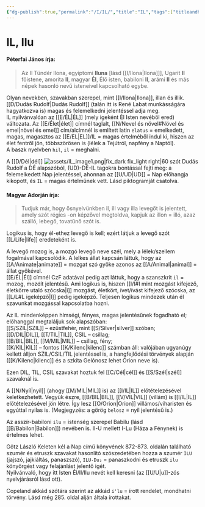 ```yaml
---
{"dg-publish":true,"permalink":"/I/IL/","title":"IL","tags":["titleandheadingonedontmatch"],"created":"2025-09-18T15:19","updated":"2025-09-21T17:30"}
---
```



# IL, Ilu

#### Péterfai János írja:

> Az Il Tündér Ilona, egyiptomi **Iluna** \[lásd [[I/Ilona\|Ilona]]\], Ugarit **Il** főistene, amorita **Il**, magyar **Él**, Élő isten, babiloni **Il**, arámi **Il** és más népek hasonló nevű isteneivel kapcsolható egybe.  

Olyan nevekben, szavakban szerepel, mint [[I/Ilona\|Ilona]], illan és illik. [[D/Dudás Rudolf\|Dudás Rudolf]] (talán itt is René Labat munkásságára hagyatkozva is) magas és felemelkedni jelentéssel adja meg.  
IL nyilvánvalóan az [[E/ÉL\|ÉL]] (mely igeként Él Isten nevéből ered) változata. Az [[E/Élet\|élet]] címnél taglalt, [[N/Nevel és növel#Növel és emel\|növel és emel]] cím/alcímnél is említett latin `elatus` = emelkedett, magas, magasztos az [[E/EL\|EL]]/IL = magas értelméből indul ki, hiszen az élet fentről jön, többszörösen is (lélek a Tejútról, napfény a Naptól).  
A baszk nyelvben `hil`, `il` = meghalni.  

A [[D/Dél\|dél]] ![assets/IL_image1.png|fix_dark fix_light right|60](/img/user/I/assets/IL_image1.png)  szót Dudás Rudolf a DÉ alapszóból, (UD)-DÉ-IL tagokra bontással fejti meg: a felemelkedett Nap jelentéssel, ahonnan az [[U/UD\|UD]] = Nap előhangja kikopott, és `IL` = magas értelműnek vett. Lásd piktogramját csatolva.  

#### Magyar Adorján írja:

> Tudjuk már, hogy ősnyelvünkben il, ill vagy illa levegőt is jelentett, amely szót régies -on képzővel megtoldva, kapjuk az illon = illó, azaz szálló, lebegő, tovatűnő szót is.  

Logikus is, hogy él-ethez levegő is kell; ezért látjuk a levegő szót [[L/Life\|life]] eredeteként is.  

A levegő mozog is, a mozgó levegő neve szél, mely a lélek/szellem fogalmával kapcsolódik. A lelkes állat kapcsán láttuk, hogy az [[A/Animate\|animate]] = mozgat szó gyöke azonos az [[A/Animal\|animal]] = állat gyökével.  
[[E/ÉL\|Él]] címnél CzF adatával pedig azt láttuk, hogy a szanszkrit `il` = mozog, mozdít jelentésű. Ami logikus is, hiszen [[I/I#I mint mozgást kifejező, életkörre utaló szócska\|i]] mozgást, életkört, ívet/ívást kifejező szócska, az [[L/L#L igeképző\|l]] pedig igeképző. Teljesen logikus mindezek után él szavunkat mozgással kapcsolatba hozni.  

Az IL mindenképpen hímségi, fényes, magas jelentésűnek fogadható el; előhanggal megtaláljuk sok alapszóban:  
[[S/SZIL\|SZIL]] – ezüstfehér, mint [[S/Silver\|silver]] szóban;  
[[D/DIL\|DIL]], [[T/TIL\|TIL]], CSIL – csillag;  
[[B/BIL\|BIL]], [[M/MIL\|MIL]] – csillag, fény;  
[[K/KIL\|KIL]] – fontos [[K/Kilenc\|kilenc]] számban áll: valójában ugyanúgy kellett álljon SZIL/CSIL/TIL jelentéssel is, a hangfejlődési törvények alapján ([[K/Kilenc\|kilenc]] és a szkíta Gelónosz lehet Orion neve is).  

Ezen DIL, TIL, CSIL szavakat hoztuk fel [[C/Cél\|cél]] és [[S/Szél\|szél]] szavaknál is.  

A [[N/Nyíl\|nyíl]] (ahogy [[M/MIL\|MIL]] is) az [[I/IL\|IL]] előtételezésével keletkezhetett. Vegyük észre, [[B/BIL\|BIL]], [[V/VIL\|VIL]] (villám) is [[I/IL\|IL]] előtételezésével jön létre. Így lesz [[O/Orion\|Orion]] villámos/viharisten és egyúttal nyilas is. (Megjegyzés: a görög `belosz` = nyíl jelentésű is.)  

Az asszír-babiloni `ilu` = istenség szerepel Babilu (lásd [[B/Babilon\|Babilon]]) nevében is. Il-U mellett I-Lu (Háza a Fénynek) is értelmes lehet.  

Götz László Keleten kél a Nap című könyvének 872-873. oldalán található szumér és etruszk szavakat hasonlító szószedetében hozza a szumér `ILU` (jajszó, jajkiáltás, panaszszó), `ILU-Du₂` = panaszkodni és etruszk `ilu` könyörgést vagy felajánlást jelentő igét.  
Nyilvánvaló, hogy itt Isten Él/Il/Ilu nevét kell keresni (az [[U/U\|u]]-zós nyelvjárásról lásd ott).  

Copeland akkád szótára szerint az akkád `i'lu` = írott rendelet, mondhatni törvény. Lásd még 285. oldal alján általa írottakat.  